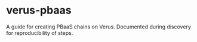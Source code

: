# verus-pbaas
A guide for creating PBaaS chains on Verus.  Documented during discovery for reproducibility of steps.
